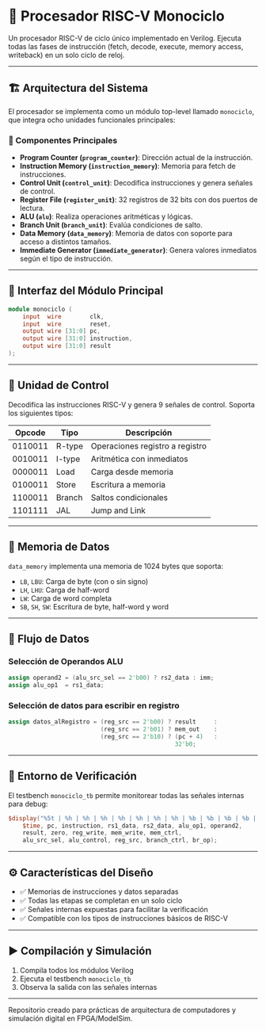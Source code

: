 
# 🧠 Procesador RISC-V Monociclo

Un procesador RISC-V de ciclo único implementado en Verilog. Ejecuta todas las fases de instrucción (fetch, decode, execute, memory access, writeback) en un solo ciclo de reloj.

---

## 🏗️ Arquitectura del Sistema

El procesador se implementa como un módulo top-level llamado `monociclo`, que integra ocho unidades funcionales principales:

### 🔧 Componentes Principales

- **Program Counter (`program_counter`)**: Dirección actual de la instrucción.
- **Instruction Memory (`instruction_memory`)**: Memoria para fetch de instrucciones.
- **Control Unit (`control_unit`)**: Decodifica instrucciones y genera señales de control.
- **Register File (`register_unit`)**: 32 registros de 32 bits con dos puertos de lectura.
- **ALU (`alu`)**: Realiza operaciones aritméticas y lógicas.
- **Branch Unit (`branch_unit`)**: Evalúa condiciones de salto.
- **Data Memory (`data_memory`)**: Memoria de datos con soporte para acceso a distintos tamaños.
- **Immediate Generator (`immediate_generator`)**: Genera valores inmediatos según el tipo de instrucción.

---

## 🔌 Interfaz del Módulo Principal

```verilog
module monociclo (
    input  wire        clk,
    input  wire        reset,
    output wire [31:0] pc,
    output wire [31:0] instruction,
    output wire [31:0] result
);
```

---

## 🧭 Unidad de Control

Decodifica las instrucciones RISC-V y genera 9 señales de control. Soporta los siguientes tipos:

| Opcode   | Tipo    | Descripción                     |
|----------|---------|---------------------------------|
| 0110011  | R-type  | Operaciones registro a registro |
| 0010011  | I-type  | Aritmética con inmediatos       |
| 0000011  | Load    | Carga desde memoria             |
| 0100011  | Store   | Escritura a memoria             |
| 1100011  | Branch  | Saltos condicionales            |
| 1101111  | JAL     | Jump and Link                   |

---

## 🧠 Memoria de Datos

`data_memory` implementa una memoria de 1024 bytes que soporta:

- `LB`, `LBU`: Carga de byte (con o sin signo)
- `LH`, `LHU`: Carga de half-word
- `LW`: Carga de word completa
- `SB`, `SH`, `SW`: Escritura de byte, half-word y word

---

## 🔄 Flujo de Datos

### Selección de Operandos ALU

```verilog
assign operand2 = (alu_src_sel == 2'b00) ? rs2_data : imm;
assign alu_op1  = rs1_data;
```

### Selección de datos para escribir en registro

```verilog
assign datos_alRegistro = (reg_src == 2'b00) ? result     :
                          (reg_src == 2'b01) ? mem_out    :
                          (reg_src == 2'b10) ? (pc + 4)   :
                                               32'b0;
```

---

## 🧪 Entorno de Verificación

El testbench `monociclo_tb` permite monitorear todas las señales internas para debug:

```verilog
$display("%5t | %h | %h | %h | %h | %h | %h | %h | %b | %b | %b | %b | %b | %b | %b | %b | %b", 
    $time, pc, instruction, rs1_data, rs2_data, alu_op1, operand2,
    result, zero, reg_write, mem_write, mem_ctrl,
    alu_src_sel, alu_control, reg_src, branch_ctrl, br_op);
```

---

## ⚙️ Características del Diseño

- ✅ Memorias de instrucciones y datos separadas
- ✅ Todas las etapas se completan en un solo ciclo
- ✅ Señales internas expuestas para facilitar la verificación
- ✅ Compatible con los tipos de instrucciones básicos de RISC-V

---

## ▶️ Compilación y Simulación

1. Compila todos los módulos Verilog
2. Ejecuta el testbench `monociclo_tb`
3. Observa la salida con las señales internas

---


Repositorio creado para prácticas de arquitectura de computadores y simulación digital en FPGA/ModelSim.

